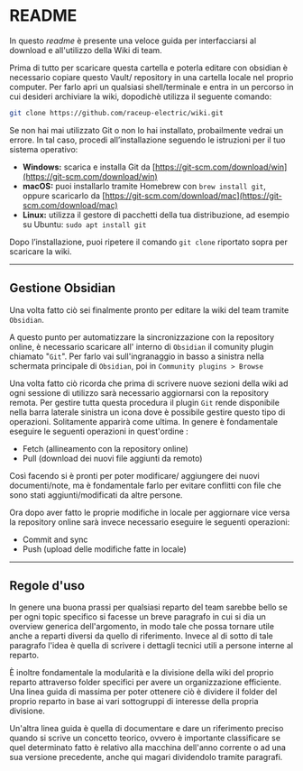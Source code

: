 # README

In questo *readme* è presente una veloce guida per interfacciarsi al download e all'utilizzo della Wiki di team.

Prima di tutto per scaricare questa cartella e poterla editare con obsidian è necessario copiare questo Vault/ repository in una cartella locale nel proprio computer. Per farlo apri un qualsiasi shell/terminale e entra in un percorso in cui desideri archiviare la wiki, dopodichè utilizza il seguente comando:

```zsh
git clone https://github.com/raceup-electric/wiki.git
```

Se non hai mai utilizzato Git o non lo hai installato, probailmente vedrai un errore. In tal caso, procedi all’installazione seguendo le istruzioni per il tuo sistema operativo:

- **Windows:** scarica e installa Git da [https://git-scm.com/download/win](https://git-scm.com/download/win)
- **macOS:** puoi installarlo tramite Homebrew con `brew install git`, oppure scaricarlo da [https://git-scm.com/download/mac](https://git-scm.com/download/mac)
- **Linux:** utilizza il gestore di pacchetti della tua distribuzione, ad esempio su Ubuntu: `sudo apt install git`

Dopo l’installazione, puoi ripetere il comando `git clone` riportato sopra per scaricare la wiki.
***
## Gestione Obsidian

Una volta fatto ciò sei finalmente pronto per editare la wiki del team tramite `Obsidian`.

A questo punto per automatizzare la sincronizzazione con la repository online, è necessario scaricare all' interno di `Obsidian` il comunity plugin chiamato "`Git`".  Per farlo vai sull'ingranaggio in basso a sinistra nella schermata principale di `Obsidian`, poi in `Community plugins > Browse` 

Una volta fatto ciò ricorda che prima di scrivere nuove sezioni della wiki ad ogni sessione di utilizzo sarà necessario aggiornarsi con la repository remota. Per gestire tutta questa procedura il plugin `Git` rende disponibile nella barra laterale sinistra un icona dove è possibile gestire questo tipo di operazioni. Solitamente apparirà come ultima. In genere è fondamentale eseguire le seguenti operazioni in quest'ordine :

- Fetch (allineamento con la repository online)
- Pull (download dei  nuovi file aggiunti da remoto)

Così facendo si è pronti per poter modificare/ aggiungere dei nuovi documenti/note, ma è fondamentale farlo per evitare conflitti con file che sono stati aggiunti/modificati da altre persone. 

Ora dopo aver fatto le proprie modifiche in locale per aggiornare vice versa la repository online sarà invece necessario eseguire le seguenti operazioni:

- Commit and sync 
- Push (upload delle modifiche fatte in locale)
***
## Regole d'uso

In genere una buona prassi per qualsiasi reparto del team sarebbe bello se per ogni topic specifico si facesse un breve paragrafo in cui si dia un overview generica dell'argomento, in modo tale che possa tornare utile anche a reparti diversi da quello di riferimento. 
Invece al di sotto di tale paragrafo l'idea è quella di scrivere i dettagli tecnici utili a persone interne al reparto. 

È inoltre fondamentale la modularità e la divisione della wiki del proprio reparto attraverso folder specifici per avere un organizzazione efficiente. Una linea guida di massima per poter ottenere ciò è dividere il folder del proprio reparto in base ai vari sottogruppi di interesse della propria divisione.

Un'altra linea guida è quella di documentare e dare un riferimento preciso quando si scrive un concetto teorico, ovvero è importante classificare se quel determinato fatto è relativo alla macchina dell'anno corrente o ad una sua versione precedente, anche qui magari dividendolo tramite paragrafi.
